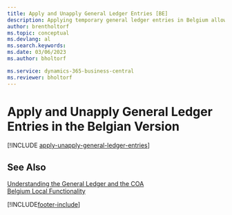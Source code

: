 ```yaml
---
title: Apply and Unapply General Ledger Entries [BE]
description: Applying temporary general ledger entries in Belgium allows companies to work with temporary and transfer accounts in the general ledger.
author: brentholtorf
ms.topic: conceptual
ms.devlang: al
ms.search.keywords:
ms.date: 03/06/2023
ms.author: bholtorf

ms.service: dynamics-365-business-central
ms.reviewer: bholtorf
---
```

# Apply and Unapply General Ledger Entries in the Belgian Version

[!INCLUDE [apply-unapply-general-ledger-entries](../includes/BENL/apply-unapply-general-ledger-entries.md)]

## See Also

[Understanding the General Ledger and the COA](../../finance-general-ledger.md)  
[Belgium Local Functionality](belgium-local-functionality.md)


[!INCLUDE[footer-include](../../includes/footer-banner.md)]